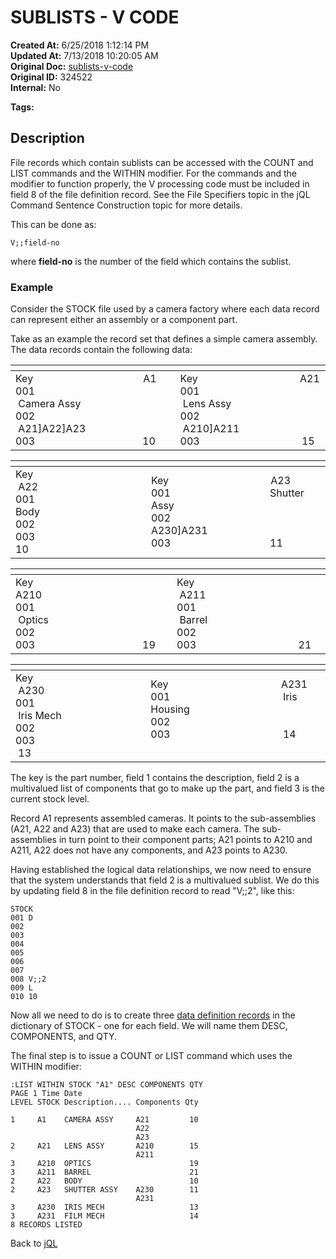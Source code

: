 # SUBLISTS - V CODE

**Created At:** 6/25/2018 1:12:14 PM  
**Updated At:** 7/13/2018 10:20:05 AM  
**Original Doc:** [sublists-v-code](https://docs.jbase.com/46350-jql/sublists-v-code)  
**Original ID:** 324522  
**Internal:** No  

**Tags:**
<badge text='sublist' vertical='middle' />
<badge text='file' vertical='middle' />
<badge text='data definition' vertical='middle' />

## Description

File records which contain sublists can be accessed with the COUNT and LIST commands and the WITHIN modifier. For the commands and the modifier to function properly, the V processing code must be included in field 8 of the file definition record. See the File Specifiers topic in the jQL Command Sentence Construction topic for more details.

This can be done as:

```
V;;field-no
```

where **field-no** is the number of the field which contains the sublist.

### Example

Consider the STOCK file used by a camera factory where each data record can represent either an assembly or a component part.

Take as an example the record set that defines a simple camera assembly. The data records contain the following data:


| <!----> | <!----> |
| --- | --- |
| Key                                         A1<br>001                                        Camera Assy<br>002                                        A21]A22]A23<br>003                                        10  | Key                                      A21<br>001                                      Lens Assy<br>002                                      A210]A211<br>003                                      15  |

| <!----> | <!----> |
| --- | --- |
| Key                                        A22<br>001                                       Body<br>002                                      <br>003                                       10 | Key                                      A23<br>001                                     Shutter Assy      <br>002                                     A230]A231  <br>003                                     11 |

| <!----> | <!----> |
| --- | --- |
| Key                                         A210<br>001                                        Optics<br>002                                        <br>003                                        19 | Key                                      A211<br>001                                      Barrel<br>002<br>003                                      21 |

| <!----> | <!----> |
| --- | --- |
| Key                                        A230<br>001                                        Iris Mech<br>002<br>003                                        13 | Key                                          A231<br>001                                          Iris Housing<br>002      <br>003                                          14                                 |

The key is the part number, field 1 contains the description, field 2 is a multivalued list of components that go to make up the part, and field 3 is the current stock level.

Record A1 represents assembled cameras. It points to the sub-assemblies (A21, A22 and A23) that are used to make each camera. The sub-assemblies in turn point to their component parts; A21 points to A210 and A211, A22 does not have any components, and A23 points to A230.

Having established the logical data relationships, we now need to ensure that the system understands that field 2 is a multivalued sublist. We do this by updating field 8 in the file definition record to read "V;;2",
like this:

```
STOCK
001 D
002
003
004
005
006
007
008 V;;2
009 L
010 10
```

Now all we need to do is to create three [data definition records](./../data-definition-records---dictionary-structure) in the dictionary of STOCK - one for each field. We will name them DESC, COMPONENTS, and QTY.

The final step is to issue a COUNT or LIST command which uses the WITHIN modifier:

```
:LIST WITHIN STOCK "A1" DESC COMPONENTS QTY
PAGE 1 Time Date
LEVEL STOCK Description.... Components Qty

1     A1    CAMERA ASSY     A21         10
                            A22
                            A23
2     A21   LENS ASSY       A210        15
                            A211
3     A210  OPTICS                      19
3     A211  BARREL                      21
2     A22   BODY                        10
2     A23   SHUTTER ASSY    A230        11
                            A231
3     A230  IRIS MECH                   13
3     A231  FILM MECH                   14
8 RECORDS LISTED
```

Back to [jQL](jbase-query-language-jql-)

  
<PageFooter />
